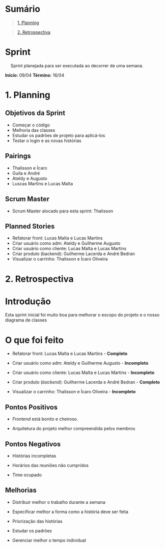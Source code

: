 # Sumário

>[1. Planning](#1-planning)

>[2. Retrospectiva](#2-retrospectiva)

# Sprint

&emsp; Sprint planejada para ser executada ao decorrer de uma semana.

**Início:** 09/04
**Término:** 16/04

# 1. Planning
## Objetivos da Sprint
* Começar o código
* Melhoria das classes
* Estudar os padrões de projeto para aplicá-los
* Testar o login e as novas histórias
## Pairings
* Thalisson e Ícaro
* Guila e André
* Ateldy e Augusto
* Luscas Martins e Lucas Malta
## Scrum Master
* Scrum Master alocado para esta sprint: Thalisson
## Planned Stories
* Refatorar front: Lucas Malta e Lucas Martins
* Criar usuário como adm: Ateldy e Guilherme Augusto
* Criar usuário como cliente: Lucas Malta e Lucas Martins
* Criar produto (backend): Guilherme Lacerda e André Bedran
* Visualizar o carrinho: Thalisson e Ícaro Oliveira

# 2. Retrospectiva

# Introdução
Esta sprint inicial foi muito boa para melhorar o escopo do projeto e o nosso diagrama de classes

# O que foi feito

- Refatorar front: Lucas Malta e Lucas Martins - **Completo**

- Criar usuário como adm: Ateldy e Guilherme Augusto - **Incompleto**

- Criar usuário como cliente: Lucas Malta e Lucas Martins - **Incompleto**

- Criar produto (_backend_): Guilherme Lacerda e André Bedran - **Completo**

- Visualizar o carrinho: Thalisson e Ícaro Oliveira - **Incompleto**

## Pontos Positivos
- _Frontend_ está bonito e cheiroso.

- Arquitetura do projeto melhor compreendida pelos membros

## Pontos Negativos

- Histórias incompletas

- Horários das reuniões não cumpridos

- Time ocupado

## Melhorias

- Distribuir melhor o trabalho durante a semana

- Especificar melhor a forma como a história deve ser feita

- Priorização das histórias

- Estudar os padrões

- Gerenciar melhor o tempo individual

